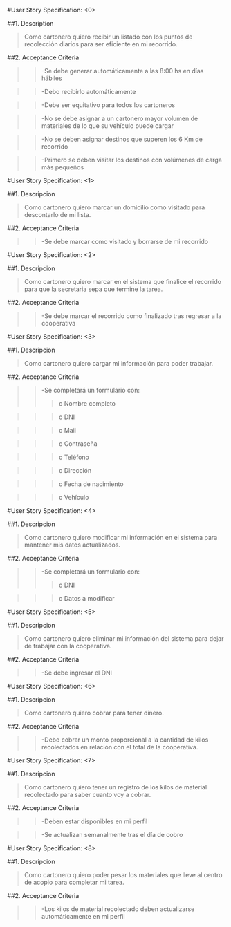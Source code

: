#User Story Specification: <0>

##1.	Description

>Como cartonero quiero recibir un listado con los puntos de recolección diarios para ser eficiente en mi recorrido.

##2.	Acceptance Criteria

>>-Se debe generar automáticamente a las 8:00 hs en días hábiles

>>-Debo recibirlo automáticamente

>>-Debe ser equitativo para todos los cartoneros

>>-No se debe asignar a un cartonero mayor volumen de materiales de lo que su vehículo puede cargar

>>-No se deben asignar destinos que superen los 6 Km de recorrido

>>-Primero se deben visitar los destinos con volúmenes de carga más pequeños


#User Story Specification: <1>

##1.	Descripcion

>Como cartonero quiero marcar un domicilio como visitado para descontarlo de mi lista.

##2. Acceptance Criteria

>>-Se debe marcar como visitado y borrarse de mi recorrido


#User Story Specification: <2>

##1.	Descripcion

>Como cartonero quiero marcar en el sistema que finalice el recorrido para que la secretaria sepa que termine la tarea.

##2. Acceptance Criteria

>>-Se debe marcar el recorrido como finalizado tras regresar a la cooperativa


#User Story Specification: <3>

##1.	Descripcion

>Como cartonero quiero cargar mi información para poder trabajar.

##2. Acceptance Criteria

>>-Se completará un formulario con: 
>>>o	Nombre completo

>>>o	DNI

>>>o	Mail

>>>o	Contraseña

>>>o	Teléfono

>>>o 	Dirección

>>>o 	Fecha de nacimiento

>>>o 	Vehículo


#User Story Specification: <4>

##1.	Descripcion

>Como cartonero quiero modificar mi información en el sistema para mantener mis datos actualizados.

##2. Acceptance Criteria

>>-Se completará un formulario con:
>>>o	DNI

>>>o	Datos a modificar


#User Story Specification: <5>

##1.	Descripcion

>Como cartonero quiero eliminar mi información del sistema para dejar de trabajar con la cooperativa.

##2. Acceptance Criteria

>>-Se debe ingresar el DNI


#User Story Specification: <6>

##1.	Descripcion

>Como cartonero quiero cobrar para tener dinero.

##2. Acceptance Criteria

>>-Debo cobrar un monto proporcional a la cantidad de kilos recolectados en relación con el total de la cooperativa.


#User Story Specification: <7>

##1.	Descripcion

>Como cartonero quiero tener un registro de los kilos de material recolectado para saber cuanto voy a cobrar.

##2. Acceptance Criteria

>>-Deben estar disponibles en mi perfil

>>-Se actualizan semanalmente tras el día de cobro


#User Story Specification: <8>

##1.	Descripcion

>Como cartonero quiero poder pesar los materiales que lleve al centro de acopio para completar mi tarea.

##2. Acceptance Criteria

>>-Los kilos de material recolectado deben actualizarse automáticamente en mi perfil